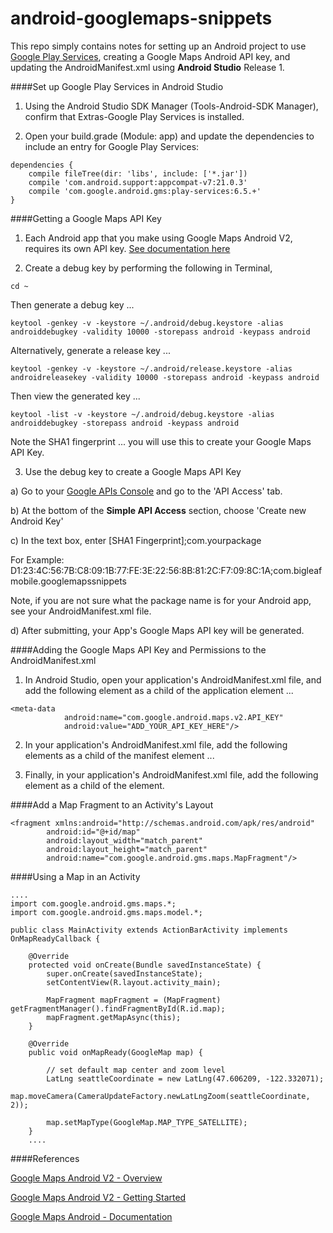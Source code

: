 android-googlemaps-snippets
===========================

This repo simply contains notes for setting up an Android project to use [Google Play Services](https://developers.google.com/maps/documentation/android/), creating a Google Maps Android API key, and updating the AndroidManifest.xml using __Android Studio__ Release 1.

####Set up Google Play Services in Android Studio

1) Using the Android Studio SDK Manager (Tools-Android-SDK Manager), confirm that Extras-Google Play Services is installed.

2) Open your build.grade (Module: app) and update the dependencies to include an entry for Google Play Services:

````
dependencies {
    compile fileTree(dir: 'libs', include: ['*.jar'])
    compile 'com.android.support:appcompat-v7:21.0.3'
    compile 'com.google.android.gms:play-services:6.5.+'
}
````

####Getting a Google Maps API Key
1) Each Android app that you make using Google Maps Android V2, requires its own API key. [See documentation here](https://developers.google.com/maps/documentation/android/start#obtain_a_google_maps_api_key)

2) Create a debug key by performing the following in Terminal,

````
cd ~
````

Then generate a debug key ...

````
keytool -genkey -v -keystore ~/.android/debug.keystore -alias androiddebugkey -validity 10000 -storepass android -keypass android
````

Alternatively, generate a release key ...

````
keytool -genkey -v -keystore ~/.android/release.keystore -alias androidreleasekey -validity 10000 -storepass android -keypass android
````

Then view the generated key ...

````
keytool -list -v -keystore ~/.android/debug.keystore -alias androiddebugkey -storepass android -keypass android
````

Note the SHA1 fingerprint ... you will use this to create your Google Maps API Key.

3) Use the debug key to create a Google Maps API Key

a) Go to your [Google APIs Console](https://code.google.com/apis/console) and go to the 'API Access' tab.

b) At the bottom of the __Simple API Access__ section, choose 'Create new Android Key'

c) In the text box, enter [SHA1 Fingerprint];com.yourpackage

For Example:
D1:23:4C:56:7B:C8:09:1B:77:FE:3E:22:56:8B:81:2C:F7:09:8C:1A;com.bigleafmobile.googlemapssnippets

Note, if you are not sure what the package name is for your Android app, see your AndroidManifest.xml file.

d) After submitting, your App's Google Maps API key will be generated.

####Adding the Google Maps API Key and Permissions to the AndroidManifest.xml

1) In Android Studio, open your application's AndroidManifest.xml file, and add the following <meta-data> element as a child of the application element ...

````
<meta-data
            android:name="com.google.android.maps.v2.API_KEY"
            android:value="ADD_YOUR_API_KEY_HERE"/>
````

2) In your application's AndroidManifest.xml file, add the following <users-permission> elements as a child of the manifest element ...

	<uses-permission android:name="android.permission.INTERNET"/>
	<uses-permission android:name="android.permission.ACCESS_NETWORK_STATE"/>
	<uses-permission android:name="android.permission.WRITE_EXTERNAL_STORAGE"/>
	<!-- The following two permissions are not required to use
     Google Maps Android API v2, but are recommended. -->
	<uses-permission android:name="android.permission.ACCESS_COARSE_LOCATION"/>
	<uses-permission android:name="android.permission.ACCESS_FINE_LOCATION"/>

3) Finally, in your application's AndroidManifest.xml file, add the following <uses-feature> element as a child of the <manifest> element.

	<!--Open GL ES version 2-->
    <uses-feature
        android:glEsVersion="0x00020000"
        android:required="true"/>

####Add a Map Fragment to an Activity's Layout       
````
<fragment xmlns:android="http://schemas.android.com/apk/res/android"
        android:id="@+id/map"
        android:layout_width="match_parent"
        android:layout_height="match_parent"
        android:name="com.google.android.gms.maps.MapFragment"/>
````

####Using a Map in an Activity

````
....
import com.google.android.gms.maps.*;
import com.google.android.gms.maps.model.*;

public class MainActivity extends ActionBarActivity implements OnMapReadyCallback {

    @Override
    protected void onCreate(Bundle savedInstanceState) {
        super.onCreate(savedInstanceState);
        setContentView(R.layout.activity_main);

        MapFragment mapFragment = (MapFragment) getFragmentManager().findFragmentById(R.id.map);
        mapFragment.getMapAsync(this);
    }

    @Override
    public void onMapReady(GoogleMap map) {

        // set default map center and zoom level
        LatLng seattleCoordinate = new LatLng(47.606209, -122.332071);
        map.moveCamera(CameraUpdateFactory.newLatLngZoom(seattleCoordinate, 2));

        map.setMapType(GoogleMap.MAP_TYPE_SATELLITE);
    }
    ....
````

####References

[Google Maps Android V2 - Overview](https://developer.android.com/google/play-services/maps.html)

[Google Maps Android V2 - Getting Started](https://developers.google.com/maps/documentation/android/start#installing_the_google_maps_android_v2_api)

[Google Maps Android - Documentation](https://developers.google.com/maps/documentation/android/)